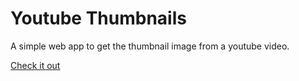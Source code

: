 # Youtube Thumbnails

A simple web app to get the thumbnail image from a youtube video.

[Check it out](https://nel-co.github.io/youtube-thumbnails/)
